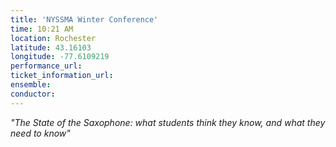 ```yaml
---
title: 'NYSSMA Winter Conference'
time: 10:21 AM
location: Rochester
latitude: 43.16103
longitude: -77.6109219
performance_url: 
ticket_information_url: 
ensemble: 
conductor: 
---
```

<em>"The State of the Saxophone: what students think they know, and what they need to know"</em>